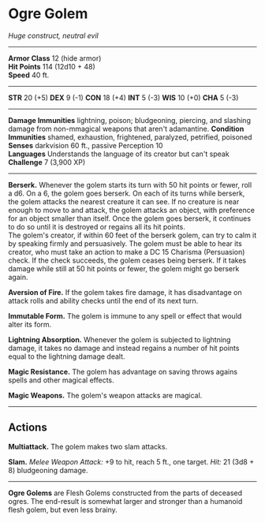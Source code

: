 # Ogre Golem

_Huge construct, neutral evil_

---

**Armor Class** 12 (hide armor)  
**Hit Points** 114 (12d10 + 48)  
**Speed** 40 ft.  

---

**STR** 20 (+5) **DEX** 9 (-1) **CON** 18 (+4) **INT** 5 (-3) **WIS** 10 (+0) **CHA** 5 (-3)

---

**Damage Immunities** lightning, poison; bludgeoning, piercing, and slashing damage from non-mmagical weapons that aren't adamantine. 
**Condition Immunities** shamed, exhaustion, frightened, paralyzed, petrified, poisoned
**Senses** darkvision 60 ft., passive Perception 10  
**Languages** Understands the language of its creator but can't speak  
**Challenge** 7 (3,900 XP)  

---

**Berserk.** Whenever the golem starts its turn with 50 hit points or fewer, roll a d6. On a 6, the golem goes berserk. On each of its turns while berserk, the golem attacks the nearest creature it can see. If no creature is near enough to move to and attack, the golem attacks an object, with preference for an object smaller than itself. Once the golem goes berserk, it continues to do so until it is destroyed or regains all its hit points.  
The golem's creator, if within 60 feet of the berserk golem, can try to calm it by speaking firmly and persuasively. The golem must be able to hear its creator, who must take an action to make a DC 15 Charisma (Persuasion) check. If the check succeeds, the golem ceases being berserk. If it takes damage while still at 50 hit points or fewer, the golem might go berserk again.

**Aversion of Fire.** If the golem takes fire damage, it has disadvantage on attack rolls and ability checks until the end of its next turn.

**Immutable Form.** The golem is immune to any spell or effect that would alter its form.

**Lightning Absorption.** Whenever the golem is subjected to lightning damage, it takes no damage and instead regains a number of hit points equal to the lightning damage dealt.

**Magic Resistance.** The golem has advantage on saving throws agains spells and other magical effects.

**Magic Weapons.** The golem's weapon attacks are magical.

---

## Actions

**Multiattack.** The golem makes two slam attacks.

**Slam.** _Melee Weapon Attack:_ +9 to hit, reach 5 ft., one target. _Hit:_ 21 (3d8 + 8) bludgeoning damage.

---

**Ogre Golems** are Flesh Golems constructed from the parts of deceased ogres. The end-result is somewhat larger and stronger than a humanoid flesh golem, but even less brainy.
